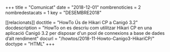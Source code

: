 +++
title             = "Comunicat"
date              = "2018-12-01"
nombrenoticies    = 2
nombredestacats   = 1
key               = "DESEMBRE2018"

[[relacionats]]
doctitle          = "HowTo Ús de Hikari CP a Canigó 3.2"
docdescription    = "HowTo on es descriu com utilitzar Hikari CP en una aplicació Canigó 3.2 per disposar d'un pool de connexions a base de dades d’alt rendiment"
docurl            = "/howtos/2018-11-Howto-Canigo3-HikariCP/"
doctype           = "HTML"
+++
